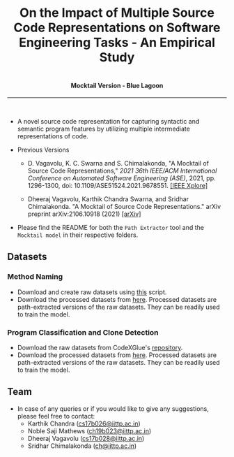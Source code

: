 # <h1 align="center">**On the Impact of Multiple Source Code Representations on Software Engineering Tasks - An Empirical Study**</h1>
# <h4 align="center">**Mocktail Version - Blue Lagoon**</h4>
<hr/>
<br/>

* A novel source code representation for capturing syntactic and semantic program features by utilizing multiple intermediate representations of code.

* Previous Versions
  
  * D. Vagavolu, K. C. Swarna and S. Chimalakonda, "A Mocktail of Source Code Representations," *2021 36th IEEE/ACM International Conference on Automated Software Engineering (ASE)*, 2021, pp. 1296-1300, doi: 10.1109/ASE51524.2021.9678551. [[IEEE Xplore]](https://ieeexplore.ieee.org/document/9678551)
  
  * Dheeraj Vagavolu, Karthik Chandra Swarna, and Sridhar Chimalakonda. "A Mocktail of Source Code Representations." arXiv preprint arXiv:2106.10918 (2021) [[arXiv]](https://arxiv.org/abs/2106.10918)

* Please find the README for both the ```Path Extractor``` tool and the ```Mocktail model``` in their respective folders.

## Datasets
### Method Naming
* Download and create raw datasets using [this](./scripts/clone_repos.py) script.
* Download the processed datasets from [here](https://archive.org/details/mocktail-dataset-method-naming_202302). Processed datasets are path-extracted versions of the raw datasets. They can be readily used to train the model.

### Program Classification and Clone Detection
* Download the raw datasets from CodeXGlue's [repository](https://github.com/microsoft/CodeXGLUE/tree/main/Code-Code/Clone-detection-POJ-104#dataset).
* Download the processed datasets from [here](https://archive.org/details/mocktail-dataset-program-classification_202211). Processed datasets are path-extracted versions of the raw datasets. They can be readily used to train the model.

## **Team**
* In case of any queries or if you would like to give any suggestions, please feel free to contact:
  - Karthik Chandra (cs17b026@iittp.ac.in) 
  - Noble Saji Mathews (ch19b023@iittp.ac.in)
  - Dheeraj Vagavolu (cs17b028@iittp.ac.in) 
  - Sridhar Chimalakonda (ch@iittp.ac.in)
